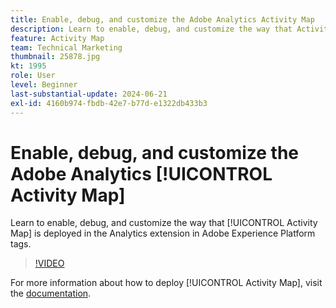 ```yaml
---
title: Enable, debug, and customize the Adobe Analytics Activity Map
description: Learn to enable, debug, and customize the way that Activity Map is deployed in the Analytics extension in Adobe Experience Platform tags.
feature: Activity Map
team: Technical Marketing
thumbnail: 25878.jpg
kt: 1995
role: User
level: Beginner
last-substantial-update: 2024-06-21
exl-id: 4160b974-fbdb-42e7-b77d-e1322db433b3
---
```

# Enable, debug, and customize the Adobe Analytics [!UICONTROL Activity Map]

Learn to enable, debug, and customize the way that [!UICONTROL Activity Map] is deployed in the Analytics extension in Adobe Experience Platform tags.

>[!VIDEO](https://video.tv.adobe.com/v/25878?quality=12&learn=on)

For more information about how to deploy [!UICONTROL Activity Map], visit the [documentation](https://experienceleague.adobe.com/en/docs/analytics/analyze/activity-map/getting-started/activitymap-enable).
